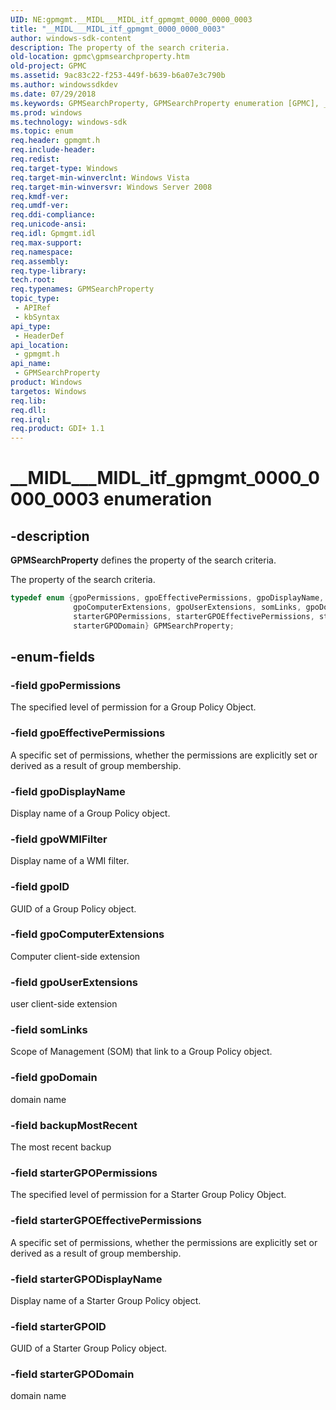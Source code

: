 ```yaml
---
UID: NE:gpmgmt.__MIDL___MIDL_itf_gpmgmt_0000_0000_0003
title: "__MIDL___MIDL_itf_gpmgmt_0000_0000_0003"
author: windows-sdk-content
description: The property of the search criteria.
old-location: gpmc\gpmsearchproperty.htm
old-project: GPMC
ms.assetid: 9ac83c22-f253-449f-b639-b6a07e3c790b
ms.author: windowssdkdev
ms.date: 07/29/2018
ms.keywords: GPMSearchProperty, GPMSearchProperty enumeration [GPMC], __MIDL___MIDL_itf_gpmgmt_0000_0000_0003, backupMostRecent, gpmc.gpmsearchproperty, gpmgmt/GPMSearchProperty, gpmgmt/backupMostRecent, gpmgmt/gpoComputerExtensions, gpmgmt/gpoDisplayName, gpmgmt/gpoDomain, gpmgmt/gpoEffectivePermissions, gpmgmt/gpoID, gpmgmt/gpoPermissions, gpmgmt/gpoUserExtensions, gpmgmt/gpoWMIFilter, gpmgmt/somLinks, gpmgmt/starterGPODisplayName, gpmgmt/starterGPODomain, gpmgmt/starterGPOEffectivePermissions, gpmgmt/starterGPOID, gpmgmt/starterGPOPermissions, gpoComputerExtensions, gpoDisplayName, gpoDomain, gpoEffectivePermissions, gpoID, gpoPermissions, gpoUserExtensions, gpoWMIFilter, somLinks, starterGPODisplayName, starterGPODomain, starterGPOEffectivePermissions, starterGPOID, starterGPOPermissions
ms.prod: windows
ms.technology: windows-sdk
ms.topic: enum
req.header: gpmgmt.h
req.include-header: 
req.redist: 
req.target-type: Windows
req.target-min-winverclnt: Windows Vista
req.target-min-winversvr: Windows Server 2008
req.kmdf-ver: 
req.umdf-ver: 
req.ddi-compliance: 
req.unicode-ansi: 
req.idl: Gpmgmt.idl
req.max-support: 
req.namespace: 
req.assembly: 
req.type-library: 
tech.root: 
req.typenames: GPMSearchProperty
topic_type:
 - APIRef
 - kbSyntax
api_type:
 - HeaderDef
api_location:
 - gpmgmt.h
api_name:
 - GPMSearchProperty
product: Windows
targetos: Windows
req.lib: 
req.dll: 
req.irql: 
req.product: GDI+ 1.1
---
```


# __MIDL___MIDL_itf_gpmgmt_0000_0000_0003 enumeration


## -description


<b>GPMSearchProperty</b> defines  the property of the search criteria.

The property of the search criteria.

```cpp
typedef enum {gpoPermissions, gpoEffectivePermissions, gpoDisplayName, gpoWMIFilter, gpoID, 
              gpoComputerExtensions, gpoUserExtensions, somLinks, gpoDomain, backupMostRecent,
              starterGPOPermissions, starterGPOEffectivePermissions, starterGPODisplayName, starterGPOID,
              starterGPODomain} GPMSearchProperty;
```



## -enum-fields




### -field gpoPermissions

The specified level of permission for a Group Policy Object.


### -field gpoEffectivePermissions

A specific set of permissions, whether the permissions are explicitly set or derived as a result of group membership.


### -field gpoDisplayName

Display name of a Group Policy object.


### -field gpoWMIFilter

Display name of a WMI filter.


### -field gpoID

GUID of a Group Policy object.


### -field gpoComputerExtensions

Computer client-side extension


### -field gpoUserExtensions

user client-side extension


### -field somLinks

Scope of Management (SOM) that link to a Group Policy object.


### -field gpoDomain

domain name


### -field backupMostRecent

The most recent backup


### -field starterGPOPermissions

The specified level of permission for a Starter Group Policy Object.


### -field starterGPOEffectivePermissions

A specific set of permissions, whether the permissions are explicitly set or derived as a result of group membership.


### -field starterGPODisplayName

Display name of a Starter Group Policy object.


### -field starterGPOID

GUID of a Starter Group Policy object.


### -field starterGPODomain

domain name

